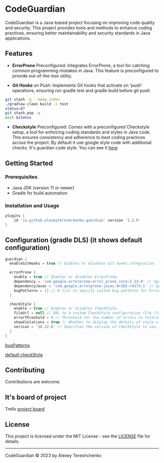 # CodeGuardian

CodeGuardian is a Java-based project focusing on improving code quality and security. This project provides tools and methods to enhance coding practices, ensuring better maintainability and security standards in Java applications.

## Features

- **ErrorProne** Preconfigured: Integrates ErrorProne, a tool for catching common programming mistakes in Java. This feature is preconfigured to provide out-of-the-box utility.

- **Git Hooks** on Push: Implements Git hooks that activate on 'push' operations, ensuring run gradle test and gradle build before git push

```bash
git stash -q --keep-index
./gradlew clean build -x test
status=$?
git stash pop -q
exit $status
```

- **Checkstyle** Preconfigured: Comes with a preconfigured Checkstyle setup, a tool for enforcing coding standards and styles in Java code.
   This ensures consistency and adherence to best coding practices across the project. By default it use google style code with additional checks. It's guardian code style.
   You can see it [here](plugin/src/main/resources/guardian-checkstyle.xml)

## Getting Started

### Prerequisites

- Java JDK (version 11 or newer)
- Gradle for build automation

### Installation and Usage

```gradle
plugins {
    id 'io.github.alexeytereshchenko.guardian' version '1.2.0'
}
```

## Configuration (gradle DLS) (it shows default configuration)
```gradle    
guardian {
  enableGitHooks = true // Enables or disables Git hooks integration.

  errorProne {
    enable = true // Enables or disables ErrorProne.
    dependency = 'com.google.errorprone:error_prone_core:2.23.0' // Specifies the dependency (errorprone) for ErrorProne
    dependencyJavac = 'com.google.errorprone:javac:9+181-r4173-1' // Specifies the dependency (errorproneJavac) for ErrorProne javac.
    bugPatterns = [] // A list to specify custom bug patterns for ErrorProne to detect. See link below to view default patters
  } 

  checkStyle {
    enable = true // Enables or disables CheckStyle.
    fileUrl = null // URL to a custom CheckStyle configuration file (from S3 for example). See link below to view default
    errorThreshold = 0 // Threshold for the number of errors to tolerate before failing the build.
    showViolations = true // Whether to display the details of style violations.
    version = '10.12.6' // Specifies the version of CheckStyle to use.
  }
}

```

[bugPatterns](https://github.com/alexeytereshchenko/CodeGuardian/blob/d27833940934fe3fd59b02cff0f792aeb8982625/plugin/src/main/java/io/github/oleksiitereshchenko/guardian/extention/ErrorProneExtension.java#L14-L137)

[default checkStyle](plugin/src/main/resources/guardian-checkstyle.xml)

## Contributing

Contributions are welcome.

## It's board of project

Trello [project board](https://trello.com/b/h9S0f27p/guardian)

## License

This project is licensed under the MIT License - see the [LICENSE](LICENSE) file for details.

---

CodeGuardian © 2023 by Alexey Tereshchenko
